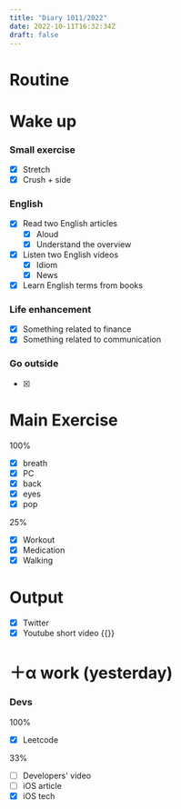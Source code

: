 ```yaml
---
title: "Diary 1011/2022"  
date: 2022-10-11T16:32:34Z
draft: false
---
```


# Routine

# Wake up

### Small exercise

- [x]  Stretch
- [x]  Crush + side

### English

- [x]  Read two English articles
    - [x]  Aloud
    - [x]  Understand the overview
- [x]  Listen two English videos
    - [x]  Idiom
    - [x]  News
- [x]  Learn English terms from books

### Life enhancement

- [x]  Something related to finance
- [x]  Something related to communication

### Go outside

- [x]  

# Main Exercise

100%

- [x]  breath
- [x]  PC
- [x]  back
- [x]  eyes
- [x]  pop

25%

- [x]  Workout
- [x]  Medication
- [x]  Walking

# Output

- [x]  Twitter
- [x]  Youtube short video {{<youtube VKbNv88ZPRY>}}

# ＋α work (yesterday)

### Devs

100%

- [x]  Leetcode

33%

- [ ]  Developers' video
- [ ]  iOS article
- [x]  iOS tech